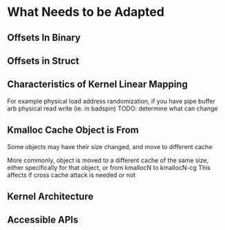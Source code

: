 # What Needs to be Adapted

## Offsets In Binary

## Offsets in Struct

## Characteristics of Kernel Linear Mapping
For example physical load address randomization, if you have pipe buffer arb physical read write (ie. in badspin)
TODO: determine what can change

## Kmalloc Cache Object is From
Some objects may have their size changed, and move to different cache

More commonly, object is moved to a different cache of the same size, either specifically for that object, or from kmallocN to kmallocN-cg
This affects if cross cache attack is needed or not

## Kernel Architecture

## Accessible APIs
